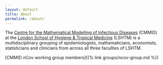 ```yaml
---
layout: default
title: About
permalink: /about/
---
```


The <a href="//cmmid.lshtm.ac.uk" target="_blank">Centre for the Mathematical Modelling of Infectious Diseases</a> (CMMID) at the <a href="//www.lshtm.ac.uk" target="_blank">London School of Hygiene & Tropical Medicine</a> (LSHTM) is a multidisciplinary grouping of epidemiologists, mathematicians, economists, statisticians and clinicians from across all three faculties of LSHTM.

[CMMID nCov working group members]({% link groups/ncov-group.md %})
